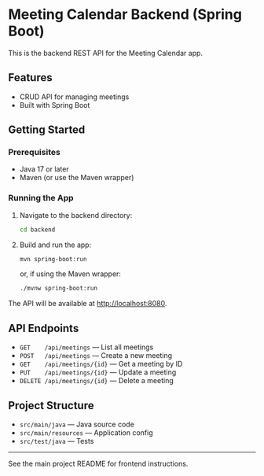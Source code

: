 # Meeting Calendar Backend (Spring Boot)

This is the backend REST API for the Meeting Calendar app.

## Features
- CRUD API for managing meetings
- Built with Spring Boot

## Getting Started

### Prerequisites
- Java 17 or later
- Maven (or use the Maven wrapper)

### Running the App

1. Navigate to the backend directory:
   ```bash
   cd backend
   ```
2. Build and run the app:
   ```bash
   mvn spring-boot:run
   ```
   or, if using the Maven wrapper:
   ```bash
   ./mvnw spring-boot:run
   ```

The API will be available at [http://localhost:8080](http://localhost:8080).

## API Endpoints

- `GET    /api/meetings` — List all meetings
- `POST   /api/meetings` — Create a new meeting
- `GET    /api/meetings/{id}` — Get a meeting by ID
- `PUT    /api/meetings/{id}` — Update a meeting
- `DELETE /api/meetings/{id}` — Delete a meeting

## Project Structure

- `src/main/java` — Java source code
- `src/main/resources` — Application config
- `src/test/java` — Tests

---

See the main project README for frontend instructions. 